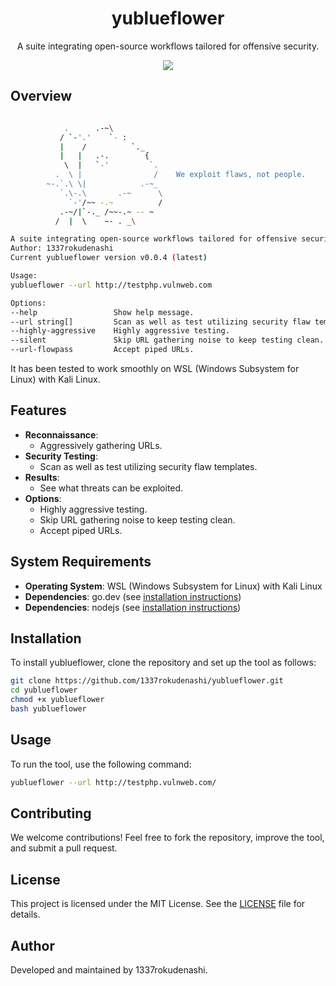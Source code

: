 <h1 align="center">yublueflower</h1>

<p align="center">
  A suite integrating open-source workflows tailored for offensive security.
</p>

<p align="center">
  <img src="https://img.shields.io/badge/Kali-268BEE?style=for-the-badge&logo=kalilinux&logoColor=white">
</p>

## Overview

```bash

            .      .-~\
           / `-'.'    `- :
           |    /          `._
           |   |   .-.        {
            \  |   `-'         `.
          .  \ |                /    We exploit flaws, not people.
        ~-.`.\ \|            .-~_
           `.\-.\       .-~      \
             `-'/~~ -.~          /
           .-~/|`-._ /~~-.~ -- ~
          /  |  \    ~- . _\

A suite integrating open-source workflows tailored for offensive security.
Author: 1337rokudenashi
Current yublueflower version v0.0.4 (latest)

Usage:
yublueflower --url http://testphp.vulnweb.com

Options:
--help                 Show help message.
--url string[]         Scan as well as test utilizing security flaw templates.
--highly-aggressive    Highly aggressive testing.
--silent               Skip URL gathering noise to keep testing clean.
--url-flowpass         Accept piped URLs.
```

It has been tested to work smoothly on WSL (Windows Subsystem for Linux) with Kali Linux.

## Features

- **Reconnaissance**:
  - Aggressively gathering URLs.
- **Security Testing**:
  - Scan as well as test utilizing security flaw templates.
- **Results**:
  - See what threats can be exploited.
- **Options**:
  - Highly aggressive testing.
  - Skip URL gathering noise to keep testing clean.
  - Accept piped URLs.

## System Requirements

- **Operating System**: WSL (Windows Subsystem for Linux) with Kali Linux
- **Dependencies**: go.dev (see [installation instructions](https://go.dev/doc/install))
- **Dependencies**: nodejs (see [installation instructions](https://nodejs.org/en/download))

## Installation

To install yublueflower, clone the repository and set up the tool as follows:

```bash
git clone https://github.com/1337rokudenashi/yublueflower.git
cd yublueflower
chmod +x yublueflower
bash yublueflower
```

## Usage

To run the tool, use the following command:

```bash
yublueflower --url http://testphp.vulnweb.com/
```

## Contributing

We welcome contributions! Feel free to fork the repository, improve the tool, and submit a pull request.

## License

This project is licensed under the MIT License. See the [LICENSE](LICENSE) file for details.

## Author

Developed and maintained by 1337rokudenashi.
